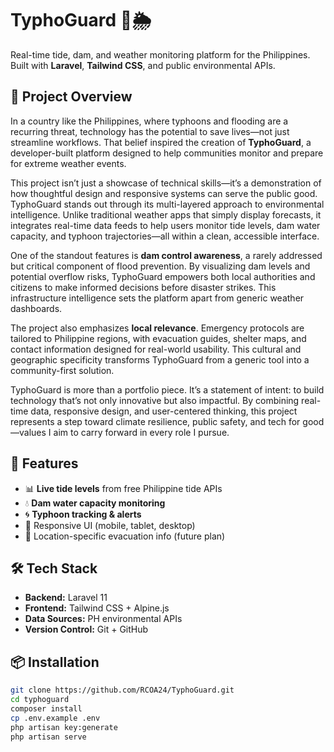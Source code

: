 # TyphoGuard 🌊🌦️  
Real-time tide, dam, and weather monitoring platform for the Philippines.  
Built with **Laravel**, **Tailwind CSS**, and public environmental APIs.

## 🧭 Project Overview  
In a country like the Philippines, where typhoons and flooding are a recurring threat, technology has the potential to save lives—not just streamline workflows. That belief inspired the creation of **TyphoGuard**, a developer-built platform designed to help communities monitor and prepare for extreme weather events.

This project isn’t just a showcase of technical skills—it’s a demonstration of how thoughtful design and responsive systems can serve the public good. TyphoGuard stands out through its multi-layered approach to environmental intelligence. Unlike traditional weather apps that simply display forecasts, it integrates real-time data feeds to help users monitor tide levels, dam water capacity, and typhoon trajectories—all within a clean, accessible interface.

One of the standout features is **dam control awareness**, a rarely addressed but critical component of flood prevention. By visualizing dam levels and potential overflow risks, TyphoGuard empowers both local authorities and citizens to make informed decisions before disaster strikes. This infrastructure intelligence sets the platform apart from generic weather dashboards.

The project also emphasizes **local relevance**. Emergency protocols are tailored to Philippine regions, with evacuation guides, shelter maps, and contact information designed for real-world usability. This cultural and geographic specificity transforms TyphoGuard from a generic tool into a community-first solution.

TyphoGuard is more than a portfolio piece. It’s a statement of intent: to build technology that’s not only innovative but also impactful. By combining real-time data, responsive design, and user-centered thinking, this project represents a step toward climate resilience, public safety, and tech for good—values I aim to carry forward in every role I pursue.

## 🚀 Features  
- 📊 **Live tide levels** from free Philippine tide APIs  
- 💧 **Dam water capacity monitoring**  
- 🌀 **Typhoon tracking & alerts**  
- 📱 Responsive UI (mobile, tablet, desktop)  
- 📍 Location-specific evacuation info (future plan)

## 🛠 Tech Stack  
- **Backend:** Laravel 11  
- **Frontend:** Tailwind CSS + Alpine.js  
- **Data Sources:** PH environmental APIs  
- **Version Control:** Git + GitHub

## 📦 Installation  
```bash
git clone https://github.com/RCOA24/TyphoGuard.git
cd typhoguard
composer install
cp .env.example .env
php artisan key:generate
php artisan serve